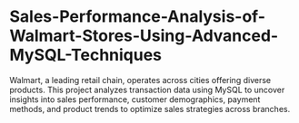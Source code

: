 # Sales-Performance-Analysis-of-Walmart-Stores-Using-Advanced-MySQL-Techniques
Walmart, a leading retail chain, operates across cities offering diverse products. This project analyzes transaction data using MySQL to uncover insights into sales performance, customer demographics, payment methods, and product trends to optimize sales strategies across branches.
